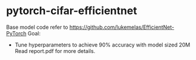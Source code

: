 # pytorch-cifar-efficientnet
Base model code refer to https://github.com/lukemelas/EfficientNet-PyTorch
Goal:
* Tune hyperparameters to achieve 90% accuracy with model sized 20M
Read report.pdf for more details.
